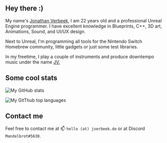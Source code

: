 ## Hey there :)
My name's [Jonathan Verbeek](https://jverbeek.de), I am 22 years old and a professional Unreal Engine programmer. I have excellent knowledge in Blueprints, C++, 3D art, Animations, Sound, and UI/UX design.

Next to Unreal, I'm programming all tools for the Nintendo Switch Homebrew community, little gadgets or just some test libraries.

In my freetime, I play a couple of instruments and produce downtempo music under the name [JV.](https://open.spotify.com/artist/7qcMJZISlokJmna3E98daq?si=eLUyRIhFRBaQF8BA0SbaqA&dl_branch=1)

## Some cool stats
![My GitHub stats](https://github-readme-stats.vercel.app/api?username=iUltimateLP&count_private=true&show_icons=true&theme=dark)

![My GitThub top languages](https://github-readme-stats.vercel.app/api/top-langs/?username=iUltimateLP&theme=dark&layout=compact)

## Contact me
Feel free to contact me at 📫 `hello (at) jverbeek.de` or at Discord `Mandelbrot#5630`.
